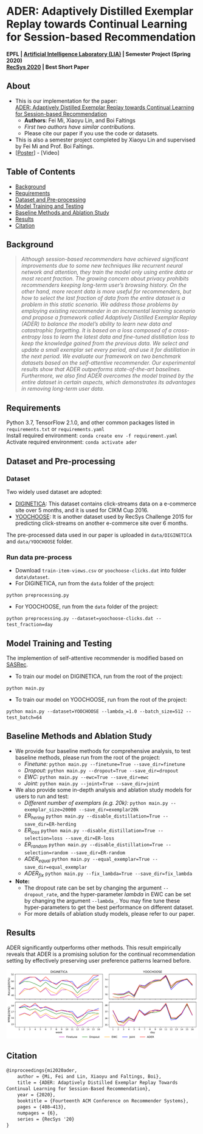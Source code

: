 # ADER: Adaptively Distilled Exemplar Replay towards Continual Learning for Session-based Recommendation
**EPFL | [Artificial Intelligence Laboratory (LIA)](https://lia.epfl.ch/) | Semester Project (Spring 2020)**  
**[RecSys 2020](https://recsys.acm.org/recsys20/) | Best Short Paper**

## About
- This is our implementation for the paper:  
[ADER: Adaptively Distilled Exemplar Replay towards Continual Learning for Session-based Recommendation](https://dl.acm.org/doi/abs/10.1145/3383313.3412218)  
    - **Authors**: Fei Mi, Xiaoyu Lin, and Boi Faltings  
    - *First two authors have similar contributions.*  
    - Please cite our paper if you use the code or datasets.  
- This is also a semester project completed by Xiaoyu Lin and supervised by Fei Mi and Prof. Boi Faltings.  
- [[Poster](poster.pdf)] - [Video]
## Table of Contents  
- [Background](#background)
- [Requirements](#requirements)
- [Dataset and Pre-processing](#dataset-and-pre-processing)
- [Model Training and Testing](#model-training-and-testing)
- [Baseline Methods and Ablation Study](#baseline-methods-and-ablation-study)
- [Results](#results)
- [Citation](#citation)

## Background
>*Although session-based recommenders have achieved significant improvements due to some new techniques like recurrent 
neural network and attention, they train the model only using entire data or most recent fraction. The growing concern 
about privacy prohibits recommenders keeping long-term user’s browsing history. On the other hand, more recent data is
more useful for recommenders, but how to select the last fraction of data from the entire dataset is a problem in this 
static scenario. 
>We address those problems by employing existing recommender in an incremental learning scenario and 
propose a framework called Adaptively Distilled Exemplar Replay (ADER) to balance the model’s ability to learn new data 
and catastrophic forgetting. It is based on a loss composed of a cross-entropy loss to learn the latest data and 
fine-tuned distillation loss to keep the knowledge gained from the previous data. We select and update a small exemplar 
set every period, and use it for distillation in the next period. 
>We evaluate our framework on two benchmark datasets based on the self-attentive recommender. Our experimental results 
show that ADER outperforms state-of-the-art baselines. Furthermore, we also find ADER overcomes the model trained by 
the entire dataset in certain aspects, which demonstrates its advantages in removing long-term user data.*
## Requirements
Python 3.7, TensorFlow 2.1.0, and other common packages listed in `requirements.txt` or `requirements.yaml`  
Install required environment: `conda create env -f requirement.yaml`  
Activate required environment: `conda activate ader`

## Dataset and Pre-processing
### Dataset
Two widely used dataset are adopted:  

- [DIGINETICA](http://cikm2016.cs.iupui.edu/cikm-cup): This dataset contains click-streams data on a e-commerce
site over 5 months, and it is used for CIKM Cup 2016.  
- [YOOCHOOSE](http://2015.recsyschallenge.com/challenge.html): It is another dataset used by RecSys Challenge 2015 for predicting
click-streams on another e-commerce site over 6 months.  

The pre-processed data used in our paper is uploaded in `data/DIGINETICA` and `data/YOOCHOOSE` folder.<br/>
### Run data pre-process
- Download `train-item-views.csv` or `yoochoose-clicks.dat` into folder `data\dataset`.<br/>
- For DIGINETICA, run from the `data` folder of the project:
```
python preprocessing.py
```
- For YOOCHOOSE, run from the `data` folder of the project:
```
python preprocessing.py --dataset=yoochoose-clicks.dat --test_fraction=day
```

## Model Training and Testing
The implemention of self-attentive recommender is modified based on [SASRec](https://github.com/kang205/SASRec).<br/>
- To train our model on DIGINETICA, run from the root of the project:
```
python main.py
```
- To train our model on YOOCHOOSE, run from the root of the project:
```
python main.py --dataset=YOOCHOOSE --lambda_=1.0 --batch_size=512 --test_batch=64
```

## Baseline Methods and Ablation Study
- We provide four baseline methods for comprehensive analysis, to test baseline methods, please run from 
the root of the project:
    - *Finetune:* ``python main.py --finetune=True --save_dir=finetune``
    - *Dropout:* ``python main.py --dropout=True --save_dir=dropout``
    - *EWC:* ``python main.py --ewc=True --save_dir=ewc``
    - *Joint:* ``python main.py --joint=True --save_dir=joint``
- We also provide some in-depth analysis and ablation study models for users to run and test:
    - *Different number of exemplars (e.g. 20k):* ``python main.py --exemplar_size=20000 --save_dir=exemplar20k``
    - *ER<sub>hering</sub>* ``python main.py --disable_distillation=True --save_dir=ER-herding``
    - *ER<sub>loss</sub>* ``python main.py --disable_distillation=True --selection=loss --save_dir=ER-loss``
    - *ER<sub>random</sub>* ``python main.py --disable_distillation=True --selection=random --save_dir=ER-random``
    - *ADER<sub>equal</sub>* ``python main.py --equal_exemplar=True --save_dir=equal_exemplar``
    - *ADER<sub>fix</sub>* ``python main.py --fix_lambda=True --save_dir=fix_lambda``
- **Note:** 
    - The dropout rate can be set by changing the argument `--dropout_rate`, 
and the hyper-parameter *lambda* in EWC can be set by changing the argument `--lambda_`. You may fine tune these 
hyper-parameters to get the best performance on different dataset. 
    - For more details of ablation study models, please refer to our paper.


## Results
ADER significantly outperforms other methods. This result empirically reveals that ADER is a promising solution for the continual recommendation setting by effectively preserving user
preference patterns learned before.
<p align="center">
  <img src="results.svg" width="800px"/>
</p>

## Citation

    @inproceedings{mi2020ader,
        author = {Mi, Fei and Lin, Xiaoyu and Faltings, Boi},
        title = {ADER: Adaptively Distilled Exemplar Replay Towards Continual Learning for Session-Based Recommendation},
        year = {2020},
        booktitle = {Fourteenth ACM Conference on Recommender Systems},
        pages = {408–413},
        numpages = {6},
        series = {RecSys '20}
    }
